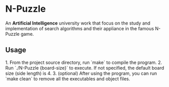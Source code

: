 # N-Puzzle
An **Artificial Intelligence** university work that focus on the study and implementation of search algorithms and their appliance in the famous N-Puzzle game.



<h2> Usage </h2>
1. From the project source directory, run `make` to compile the program.
2. Run `./N-Puzzle {board-size}` to execute. If not specified, the default board size (side length) is 4.
3. (optional) After using the program, you can run `make clean` to remove all the executables and object files.